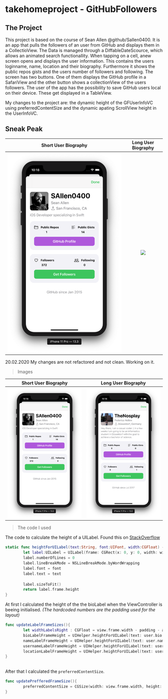 # takehomeproject - GitHubFollowers

## The Project

This project is based on the course of Sean Allen @github/Sallen0400. It is an app that pulls the followers of an user from GitHub and displays them in a CollectioView. The Data is managed through a DiffableDateScource, which allows an animated search functionallity. When tapping on a cell, anew screen opens and displays the user information. This contains the users loginname, name, location and their biography. Furthermore it shows the public repos gists and the users number of followers and following. The screen has two buttons. One of them displays the GitHub profile in a SafariView and the other button shows a collectionView of the users followers.
The user of the app has the possibility to save GitHub users local on their device. These get displayed in a TableView. 

My changes to the project are: the dynamic height of the GFUserInfoVC using preferredContentSize and the dynamic apating ScrollView height in the UserInfoVC. 

## Sneak Peak
Short User Biography             |  Long User Biography
:-------------------------:|:-------------------------:
![](./img/UserInfoWithShortBio.png)  |  ![](./img/AutoSizingHeaderHieght.gif)

20.02.2020
My changes are not refactored and not clean. Working on it.

> Images

Short User Biography             |  Long User Biography
:-------------------------:|:-------------------------:
![](./img/UserInfoWithShortBio.png)  |  ![](./img/UserInfoWithLongBio.png)

> The code I used

The code to calculate the height of a UILabel. Found this on [StackOverflow](https://stackoverflow.com/questions/25180443/adjust-uilabel-height-to-text)

```swift
static func heightForUILabel(text:String, font:UIFont, width:CGFloat) -> CGFloat{
        let label:UILabel = UILabel(frame: CGRect(x: 0, y: 0, width: width, height: CGFloat.greatestFiniteMagnitude))
        label.numberOfLines = 0
        label.lineBreakMode = NSLineBreakMode.byWordWrapping
        label.font = font
        label.text = text

        label.sizeToFit()
        return label.frame.height
}
```

At first I calculated the height of the the bioLabel when the ViewController is beeing initialised. 
_(The hardcoded numbers are the padding used for the layout)_

```swift
func updateLabelFrameSizes(){
        let widthLabelsRight : CGFloat = view.frame.width - padding - avatarImageViewHeight - textImagePadding
        bioLabelFrameHeight = UIHelper.heightForUILabel(text: user.bio ?? "No Bio available", font: UIFont.preferredFont(forTextStyle: .body), width: view.frame.width - 40)
        nameLabelFrameHeight = UIHelper.heightForUILabel(text: user.name ?? "", font: nameLabel.font!, width: widthLabelsRight)
        usernameLabelFrameHeight = UIHelper.heightForUILabel(text: user.login, font: nameLabel.font!, width: widthLabelsRight)
        locationLabelFrameHeight = UIHelper.heightForUILabel(text: user.location ?? "GitHub" , font: nameLabel.font!, width: (widthLabelsRight - 5))
}
    
```

After that I calculated the ```preferredContentSize```.

```swift
func updatePrefferedFrameSize(){
        preferredContentSize = CGSize(width: view.frame.width, height: avatarImageViewHeight + textImagePadding + padding + bioLabelFrameHeight)
}
```

